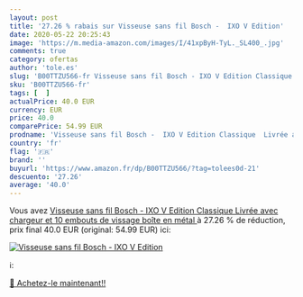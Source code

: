 ```yaml
---
layout: post
title: '27.26 % rabais sur Visseuse sans fil Bosch -  IXO V Edition'
date: 2020-05-22 20:25:43
image: 'https://m.media-amazon.com/images/I/41xpByH-TyL._SL400_.jpg'
comments: true
category: ofertas
author: 'tole.es'
slug: 'B00TTZU566-fr Visseuse sans fil Bosch - IXO V Edition Classique Livrée...'
sku: 'B00TTZU566-fr'
tags: [  ]
actualPrice: 40.0 EUR
currency: EUR
price: 40.0
comparePrice: 54.99 EUR
prodname: 'Visseuse sans fil Bosch -  IXO V Edition Classique  Livrée avec chargeur et 10 embouts de vissage  boîte en métal '
country: 'fr'
flag: '🇫🇷'
brand: ''
buyurl: 'https://www.amazon.fr/dp/B00TTZU566/?tag=tolees0d-21'
descuento: '27.26'
average: '40.0'
---
```


Vous avez [Visseuse sans fil Bosch -  IXO V Edition Classique  Livrée avec chargeur et 10 embouts de vissage  boîte en métal ](https://www.amazon.fr/dp/B00TTZU566/?tag=tolees0d-21)  à  27.26 % de réduction, prix final  40.0 EUR (original: 54.99 EUR) ici:

[![Visseuse sans fil Bosch -  IXO V Edition](https://m.media-amazon.com/images/I/41xpByH-TyL._SL400_.jpg)](https://www.amazon.fr/dp/B00TTZU566/?tag=tolees0d-21)

ℹ️:


[🛒 Achetez-le maintenant!!](https://www.amazon.fr/dp/B00TTZU566/?tag=tolees0d-21)
